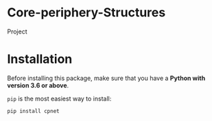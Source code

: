 # Core-periphery-Structures

Project

# Installation

Before installing this package, make sure that you have a **Python with version 3.6 or above**.

`pip` is the most easiest way to install:

```bash
pip install cpnet
```

